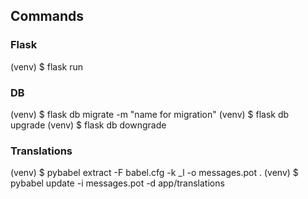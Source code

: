 ## Commands
### Flask
(venv) $ flask run

### DB
(venv) $ flask db migrate -m "name for migration"
(venv) $ flask db upgrade
(venv) $ flask db downgrade

### Translations
(venv) $ pybabel extract -F babel.cfg -k _l -o messages.pot .
(venv) $ pybabel update -i messages.pot -d app/translations